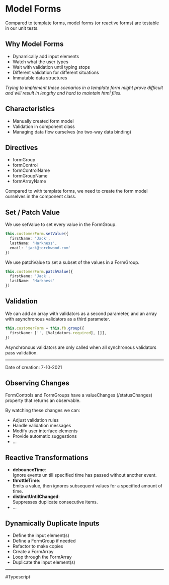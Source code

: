# Model Forms
Compared to template forms, model forms (or reactive forms) are testable in our unit tests.

## Why Model Forms
- Dynamically add input elements
- Watch what the user types
- Wait with validation until typing stops
- Different validation for different situations
- Immutable data structures

_Trying to implement these scenarios in a template form might prove difficult and will result in lengthy and hard to maintain html files._

## Characteristics
- Manually created form model
- Validation in component class
- Managing data flow ourselves (no two-way data binding)

## Directives
- formGroup
- formControl
- formControlName
- formGroupName
- formArrayName

Compared to with template forms, we need to create the form model ourselves in the component class.

## Set / Patch Value
We use setValue to set every value in the FormGroup.

```typescript
this.customerForm.setValue({
  firstName: 'Jack',
  lastName: 'Harkness',
  email: 'jack@torchwood.com'
})
```

We use patchValue to set a subset of the values in a FormGroup.

```typescript
this.customerForm.patchValue({
  firstName: 'Jack',
  lastName: 'Harkness'
})
```

## Validation
We can add an array with validators as a second parameter, and an array with asynchronous validators as a third parameter.

```typescript
this.customerForm = this.fb.group({
  firstName: ['', [Validators.required], []],
})
```

Asynchronous validators are only called when all synchronous validators pass validation.

---

Date of creation: 7-10-2021

## Observing Changes
FormControls and FormGroups have a valueChanges (/statusChanges) property that returns an observable.

By watching these changes we can:

- Adjust validation rules
- Handle validation messages
- Modify user interface elements
- Provide automatic suggestions
- ...

## Reactive Transformations
- **debounceTime**:  
  Ignore events un till specified time has passed without another event.
- **throttleTime**:  
  Emits a value, then ignores subsequent values for a specified amount of time.
- **distinctUntilChanged**:  
  Suppresses duplicate consecutive items.
- ...

## Dynamically Duplicate Inputs
- Define the input element(s)
- Define a FormGroup if needed
- Refactor to make copies
- Create a FormArray
- Loop through the FormArray
- Duplicate the input element(s)



---
#Typescript 